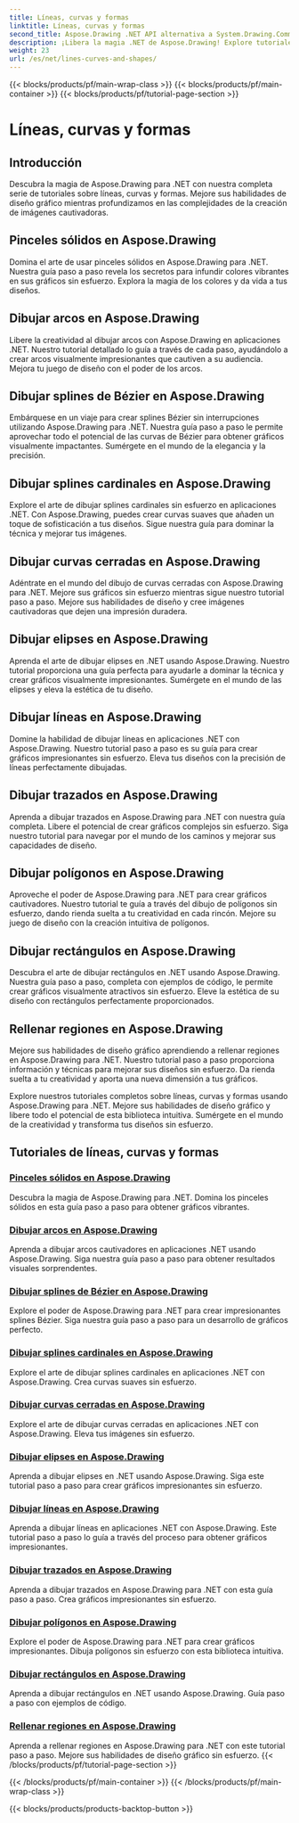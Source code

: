 ```yaml
---
title: Líneas, curvas y formas
linktitle: Líneas, curvas y formas
second_title: Aspose.Drawing .NET API alternativa a System.Drawing.Common
description: ¡Libera la magia .NET de Aspose.Drawing! Explore tutoriales sobre líneas, curvas y formas para obtener gráficos vibrantes domine pinceles sólidos, arcos, splines, elipses y más de forma creativa.
weight: 23
url: /es/net/lines-curves-and-shapes/
---
```


{{< blocks/products/pf/main-wrap-class >}}
{{< blocks/products/pf/main-container >}}
{{< blocks/products/pf/tutorial-page-section >}}

# Líneas, curvas y formas


## Introducción

Descubra la magia de Aspose.Drawing para .NET con nuestra completa serie de tutoriales sobre líneas, curvas y formas. Mejore sus habilidades de diseño gráfico mientras profundizamos en las complejidades de la creación de imágenes cautivadoras.

## Pinceles sólidos en Aspose.Drawing
Domina el arte de usar pinceles sólidos en Aspose.Drawing para .NET. Nuestra guía paso a paso revela los secretos para infundir colores vibrantes en sus gráficos sin esfuerzo. Explora la magia de los colores y da vida a tus diseños.

## Dibujar arcos en Aspose.Drawing
Libere la creatividad al dibujar arcos con Aspose.Drawing en aplicaciones .NET. Nuestro tutorial detallado lo guía a través de cada paso, ayudándolo a crear arcos visualmente impresionantes que cautiven a su audiencia. Mejora tu juego de diseño con el poder de los arcos.

## Dibujar splines de Bézier en Aspose.Drawing
Embárquese en un viaje para crear splines Bézier sin interrupciones utilizando Aspose.Drawing para .NET. Nuestra guía paso a paso le permite aprovechar todo el potencial de las curvas de Bézier para obtener gráficos visualmente impactantes. Sumérgete en el mundo de la elegancia y la precisión.

## Dibujar splines cardinales en Aspose.Drawing
Explore el arte de dibujar splines cardinales sin esfuerzo en aplicaciones .NET. Con Aspose.Drawing, puedes crear curvas suaves que añaden un toque de sofisticación a tus diseños. Sigue nuestra guía para dominar la técnica y mejorar tus imágenes.

## Dibujar curvas cerradas en Aspose.Drawing
Adéntrate en el mundo del dibujo de curvas cerradas con Aspose.Drawing para .NET. Mejore sus gráficos sin esfuerzo mientras sigue nuestro tutorial paso a paso. Mejore sus habilidades de diseño y cree imágenes cautivadoras que dejen una impresión duradera.

## Dibujar elipses en Aspose.Drawing
Aprenda el arte de dibujar elipses en .NET usando Aspose.Drawing. Nuestro tutorial proporciona una guía perfecta para ayudarle a dominar la técnica y crear gráficos visualmente impresionantes. Sumérgete en el mundo de las elipses y eleva la estética de tu diseño.

## Dibujar líneas en Aspose.Drawing
Domine la habilidad de dibujar líneas en aplicaciones .NET con Aspose.Drawing. Nuestro tutorial paso a paso es su guía para crear gráficos impresionantes sin esfuerzo. Eleva tus diseños con la precisión de líneas perfectamente dibujadas.

## Dibujar trazados en Aspose.Drawing
Aprenda a dibujar trazados en Aspose.Drawing para .NET con nuestra guía completa. Libere el potencial de crear gráficos complejos sin esfuerzo. Siga nuestro tutorial para navegar por el mundo de los caminos y mejorar sus capacidades de diseño.

## Dibujar polígonos en Aspose.Drawing
Aproveche el poder de Aspose.Drawing para .NET para crear gráficos cautivadores. Nuestro tutorial te guía a través del dibujo de polígonos sin esfuerzo, dando rienda suelta a tu creatividad en cada rincón. Mejore su juego de diseño con la creación intuitiva de polígonos.

## Dibujar rectángulos en Aspose.Drawing
Descubra el arte de dibujar rectángulos en .NET usando Aspose.Drawing. Nuestra guía paso a paso, completa con ejemplos de código, le permite crear gráficos visualmente atractivos sin esfuerzo. Eleve la estética de su diseño con rectángulos perfectamente proporcionados.

## Rellenar regiones en Aspose.Drawing
Mejore sus habilidades de diseño gráfico aprendiendo a rellenar regiones en Aspose.Drawing para .NET. Nuestro tutorial paso a paso proporciona información y técnicas para mejorar sus diseños sin esfuerzo. Da rienda suelta a tu creatividad y aporta una nueva dimensión a tus gráficos.

Explore nuestros tutoriales completos sobre líneas, curvas y formas usando Aspose.Drawing para .NET. Mejore sus habilidades de diseño gráfico y libere todo el potencial de esta biblioteca intuitiva. Sumérgete en el mundo de la creatividad y transforma tus diseños sin esfuerzo.
## Tutoriales de líneas, curvas y formas
### [Pinceles sólidos en Aspose.Drawing](./solid-brushes/)
Descubra la magia de Aspose.Drawing para .NET. Domina los pinceles sólidos en esta guía paso a paso para obtener gráficos vibrantes.
### [Dibujar arcos en Aspose.Drawing](./draw-arc/)
Aprenda a dibujar arcos cautivadores en aplicaciones .NET usando Aspose.Drawing. Siga nuestra guía paso a paso para obtener resultados visuales sorprendentes.
### [Dibujar splines de Bézier en Aspose.Drawing](./draw-bezier-spline/)
Explore el poder de Aspose.Drawing para .NET para crear impresionantes splines Bézier. Siga nuestra guía paso a paso para un desarrollo de gráficos perfecto.
### [Dibujar splines cardinales en Aspose.Drawing](./draw-cardinal-spline/)
Explore el arte de dibujar splines cardinales en aplicaciones .NET con Aspose.Drawing. Crea curvas suaves sin esfuerzo.
### [Dibujar curvas cerradas en Aspose.Drawing](./draw-closed-curve/)
Explore el arte de dibujar curvas cerradas en aplicaciones .NET con Aspose.Drawing. Eleva tus imágenes sin esfuerzo.
### [Dibujar elipses en Aspose.Drawing](./draw-ellipse/)
Aprenda a dibujar elipses en .NET usando Aspose.Drawing. Siga este tutorial paso a paso para crear gráficos impresionantes sin esfuerzo.
### [Dibujar líneas en Aspose.Drawing](./draw-lines/)
Aprenda a dibujar líneas en aplicaciones .NET con Aspose.Drawing. Este tutorial paso a paso lo guía a través del proceso para obtener gráficos impresionantes.
### [Dibujar trazados en Aspose.Drawing](./draw-path/)
Aprenda a dibujar trazados en Aspose.Drawing para .NET con esta guía paso a paso. Crea gráficos impresionantes sin esfuerzo.
### [Dibujar polígonos en Aspose.Drawing](./draw-polygon/)
Explore el poder de Aspose.Drawing para .NET para crear gráficos impresionantes. Dibuja polígonos sin esfuerzo con esta biblioteca intuitiva.
### [Dibujar rectángulos en Aspose.Drawing](./draw-rectangle/)
Aprenda a dibujar rectángulos en .NET usando Aspose.Drawing. Guía paso a paso con ejemplos de código.
### [Rellenar regiones en Aspose.Drawing](./fill-region/)
Aprenda a rellenar regiones en Aspose.Drawing para .NET con este tutorial paso a paso. Mejore sus habilidades de diseño gráfico sin esfuerzo.
{{< /blocks/products/pf/tutorial-page-section >}}

{{< /blocks/products/pf/main-container >}}
{{< /blocks/products/pf/main-wrap-class >}}

{{< blocks/products/products-backtop-button >}}

